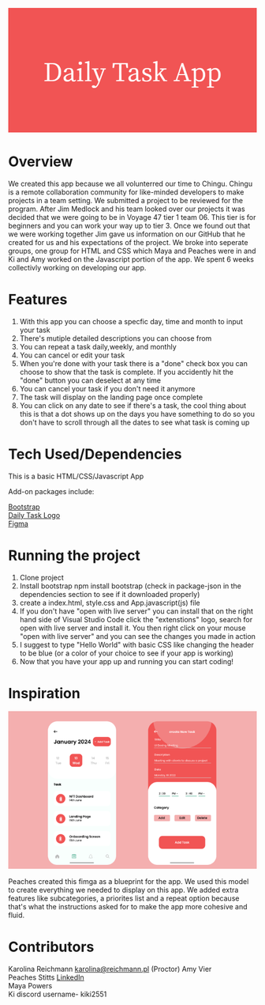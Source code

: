 ![](Image/Daily_Task_App.png)


# Overview #

 We created this app because we all volunterred our time to Chingu. Chingu is a remote collaboration community for like-minded developers to make projects in a team setting. We submitted a project to be reviewed for the program. After Jim Medlock and his team looked over our projects it was decided that we were going to be in Voyage 47 tier 1 team 06. This tier is for beginners and you can work your way up to tier 3. Once we found out that we were working together Jim gave us information on our GitHub that he created for us and his expectations of the project. We broke into seperate groups, one group for HTML and CSS which Maya and Peaches were in and Ki and Amy worked on the Javascript portion of the app. We spent 6 weeks collectivly working on developing our app.


# Features #

1. With this app you can choose a specfic day, time and month to input your task<br>
2. There's mutiple detailed descriptions you can choose from<br>
3. You can repeat a task daily,weekly, and monthly<br>
4. You can cancel or edit your task<br>
5. When you're done with your task there is a "done" check box you can choose to show that the task is complete. If you accidently hit the "done" button you can deselect at any time <br>
6. You can cancel your task if you don't need it anymore<br>
7. The task will display on the landing page once complete <br>
8. You can click on any date to see if there's a task, the cool thing about this is that a dot shows up on the days you have something to do so you don't have to scroll through all the dates to see what task is coming up <br>



# Tech Used/Dependencies #
This is a basic HTML/CSS/Javascript App

Add-on packages include:

[Bootstrap](https://getbootstrap.com/docs/4.0/getting-started/introduction/) <br>
[Daily Task Logo](https://banner.godori.dev/) <br>
[Figma](https://www.figma.com/)

# Running the project #


1. Clone project<br>
2. Install bootstrap npm install bootstrap (check in package-json in the dependencies section to see if it downloaded properly) <br>
3. create a index.html, style.css and App.javascript(js) file<br>
4. If you don't have "open with live server" you can install that on the right hand side of Visual Studio Code click the "extenstions" logo, search for open with live server and install it. You then right click on your mouse "open with live server" and you can see the changes you made in action <br>
5. I suggest to type "Hello World" with basic CSS like changing the header to be blue (or a color of your choice to see if your app is working)<br>
6. Now that you have your app up and running you can start coding!<br>

# Inspiration #

![Figma prototype](Image/figma.png)

Peaches created this fimga as a blueprint for the app. We used this model to create everything we needed to display on this app. We added extra features like subcategories, a priorites list and a repeat option because that's what the instructions asked for to make the app more cohesive and fluid. 

# Contributors #
Karolina Reichmann karolina@reichmann.pl (Proctor)
Amy Vier <br>
Peaches Stitts [LinkedIn](https://www.linkedin.com/in/chawntel-stitts-143780157/) <br>
Maya Powers <br>
Ki discord username- kiki2551


